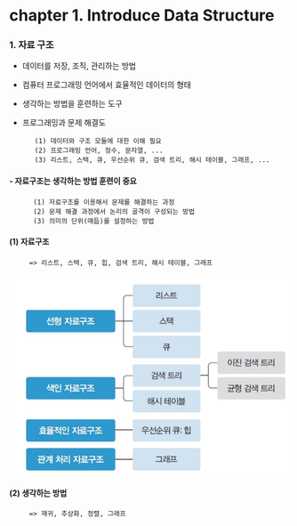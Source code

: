 # chapter 1. Introduce Data Structure

### 1. 자료 구조
- 데이터를 저장, 조직, 관리하는 방법   

- 컴퓨터 프로그래밍 언어에서 효율적인 데이터의 형태

- 생각하는 방법을 훈련하는 도구

- 프로그래밍과 문제 해결도  
      
         (1) 데이터와 구조 모듈에 대한 이해 필요     
         (2) 프로그래밍 언어, 정수, 문자열, ...     
         (3) 리스트, 스택, 큐, 우선순위 큐, 검색 트리, 해시 테이블, 그래프, ...     

#### - 자료구조는 생각하는 방법 훈련이 중요
       
          (1) 자료구조를 이용해서 문제를 해결하는 과정
          (2) 문제 해결 과정에서 논리의 골격이 구성되는 방법
          (3) 의미의 단위(매듭)를 설정하는 방법
#### (1) 자료구조
         => 리스트, 스택, 큐, 힙, 검색 트리, 해시 테이블, 그래프
![datastructure](https://github.com/BangYunseo/TIL/blob/main/CS/Data%20Structure/%20Image/ch0/datastructure.PNG)         
#### (2) 생각하는 방법
         => 재귀, 추상화, 정렬, 그래프
